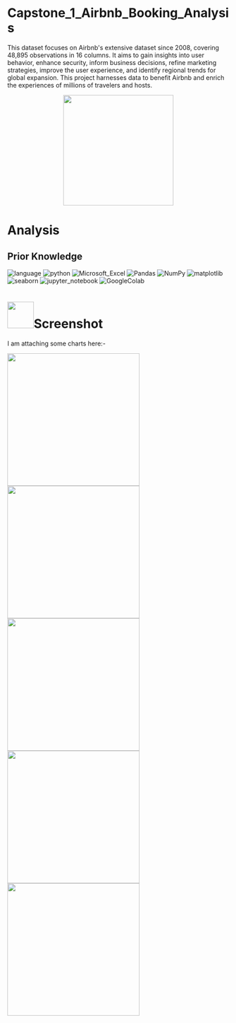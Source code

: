 # Capstone_1_Airbnb_Booking_Analysis

This dataset focuses on Airbnb's extensive dataset since 2008, covering 48,895 observations in 16 columns. It aims to gain insights into user behavior, enhance security, inform business decisions, refine marketing strategies, improve the user experience, and identify regional trends for global expansion. This project harnesses data to benefit Airbnb and enrich the experiences of millions of travelers and hosts.

<p align="center">
<img src ="https://github.com/codewithalishakhan/Capstone_1_Airbnb_Booking_Analysis/assets/109518128/418ada44-3a65-4163-a374-d11e0d261555" height = 250>
</p>

<h1>Analysis</h1>


## Prior Knowledge
![language](https://img.shields.io/badge/language-%23013243.svg?style=flat&logo=language&logoColor=white) ![python](https://img.shields.io/badge/Python-%2300f.svg?style=flat&logo=Python&logoColor=white) ![Microsoft_Excel](https://img.shields.io/badge/Microsoft_Excel-%23013243.svg?style=flat&logo=Microsoft_Excel&logoColor=white) ![Pandas](https://img.shields.io/badge/pandas-%23150458.svg?style=flat&logo=pandas&logoColor=white) ![NumPy](https://img.shields.io/badge/numpy-%23013243.svg?style=flat&logo=numpy&logoColor=white) ![matplotlib](https://img.shields.io/badge/matplotlib-%23013243.svg?style=flat&logo=matplotlib&logoColor=orange) ![seaborn](https://img.shields.io/badge/seaborn-%23013243.svg?style=flat&logo=seaborn&logoColor=white) ![jupyter_notebook](https://img.shields.io/badge/jupyter_notebook-%23013243.svg?style=flat&logo=jupyter_notebook&logoColor=white)
 ![GoogleColab](https://img.shields.io/badge/GoogleColab-%23013243.svg?style=flat&logo=GoogleColab&logoColor=white)



# <img src="https://media2.giphy.com/media/YjQk70gmQLDmJTawn0/giphy.gif?cid=6c09b952xaer02w992bk0htawwbmvmqir5fyf338xab2n9jp&ep=v1_internal_gif_by_id&rid=giphy.gif&ct=s" width="60">**Screenshot**
I am attaching some charts here:-

<img src ="https://github.com/codewithalishakhan/codewithalishakhan/assets/109518128/ea2eeabe-db2d-429c-ace0-c8f71b33d45d"  height=300>
<img src ="https://github.com/codewithalishakhan/codewithalishakhan/assets/109518128/f36d20aa-c8bf-4b80-a451-b9bb04284abd"  height=300>
<img src ="https://github.com/codewithalishakhan/codewithalishakhan/assets/109518128/b5092066-c5f1-410f-86a9-80eb3a4ef752"  height=300>
<img src ="https://github.com/codewithalishakhan/codewithalishakhan/assets/109518128/996f8c6e-9faa-4e68-bc03-05253a413967"  height=300>
<img src ="https://github.com/codewithalishakhan/codewithalishakhan/assets/109518128/e87e4886-8a92-4136-9fbf-28180e0115b6"  height=300>
